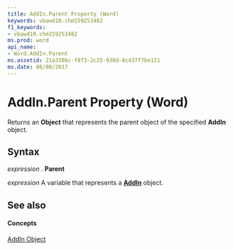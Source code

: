 ```yaml
---
title: AddIn.Parent Property (Word)
keywords: vbawd10.chm159253482
f1_keywords:
- vbawd10.chm159253482
ms.prod: word
api_name:
- Word.AddIn.Parent
ms.assetid: 21a3386c-f8f3-2c25-930d-8c437f7be121
ms.date: 06/08/2017
---
```



# AddIn.Parent Property (Word)

Returns an **Object** that represents the parent object of the specified **AddIn** object.


## Syntax

 _expression_ . **Parent**

 _expression_ A variable that represents a **[AddIn](addin-object-word.md)** object.


## See also


#### Concepts


[AddIn Object](addin-object-word.md)


